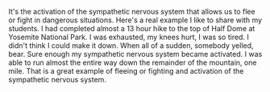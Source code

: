 It's the activation of the sympathetic nervous system that allows us to flee or
fight in dangerous situations. Here's a real example I like to share with my
students. I had completed almost a 13 hour hike to the top of Half Dome at
Yosemite National Park. I was exhausted, my knees hurt, I was so tired. I
didn't think I could make it down. When all of a sudden, somebody yelled, bear.
Sure enough my sympathetic nervous system became activated. I was able to run
almost the entire way down the remainder of the mountain, one mile. That is a
great example of fleeing or fighting and activation of the sympathetic nervous
system.
